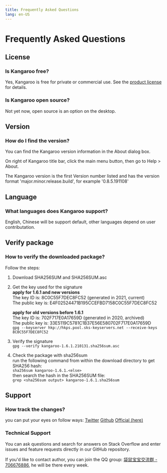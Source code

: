 ```yaml
---
title: Frequently Asked Questions
lang: en-US
---
```


# Frequently Asked Questions

## License
### Is Kangaroo free?
Yes, Kangaroo is free for private or commercial use. See the [product license](license.md) for details.

### Is Kangaroo open source?
Not yet now, open source is an option on the desktop.

## Version
### How do I find the version?
You can find the Kangaroo version information in the About dialog box.

On right of Kangaroo title bar, click the main menu button, then go to Help > About.

The Kangaroo version is the first Version number listed and has the version format 'major.minor.release.build', for example '0.8.5.191108'

## Language
### What languages does Kangaroo support?
English, Chinese will be support default, other languages depend on user contributation.

## Verify package
### How to verify the downloaded package?
Follow the steps:
1. Download SHA256SUM and SHA256SUM.asc
2. Get the key used for the signature<br/>
    __apply for 1.6.1 and new versions__<br/>
    The key ID is: 8C0C55F7DEC8FC52 (generated in 2021, current)<br/>
    The public key is: E4F02524471B195CCEFBD7158C0C55F7DEC8FC52 <br/>

    __apply for old versions before 1.6.1__<br/>
    The key ID is: 702F717E0A17659D (generated in 2020, archived)<br/>
    The public key is: 33E5119C5781C1B37E56E580702F717E0A17659D <br/>
    `gpg --keyserver hkp://hkps.pool.sks-keyservers.net --receive-keys 8C0C55F7DEC8FC52`

3. Verify the signature<br/>
`gpg --verify kangaroo-1.6.1.210131.sha256sum.asc`

4. Check the package with sha256sum<br/>
run the following command from within the download directory to get SHA256 hash:<br/>
`sha256sum kangaroo-1.6.1.<else>` <br/>
then search the hash in the SHA256SUM file:<br/>
`grep <sha256sum output> kangaroo-1.6.1.sha256sum`


## Support
### How track the changes?
you can put your eyes on follow ways:
[Twitter](https://twitter.com/Kangaroo)
[Github](https://github.com/dbkangaroo/kangaroo)
[Official (here)](https://dbkangaroo.github.io/)

### Technical Support
You can ask questions and search for answers on Stack Overflow and enter issues and feature requests directly in our GitHub repository.

If you'd like to contact author, you can join the QQ group: [袋鼠宝宝交流群 - 706676886](//shang.qq.com/wpa/qunwpa?idkey=90d913b2da6cd408f4f2fbec5c9167c5f1aea36eafbd3cf01ca9fd715e123f88), he will be there every week.

<Vssue :issue-id="3" :title="$title" />
